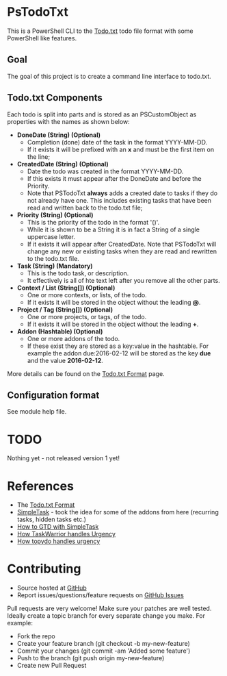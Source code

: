 # PsTodoTxt

This is a PowerShell CLI to the [Todo.txt](http://todotxt.com/) todo file format with some PowerShell like features.

## Goal

The goal of this project is to create a command line interface to todo.txt.

## Todo.txt Components

Each todo is split into parts and is stored as an PSCustomObject as properties with the names as shown below:

* **DoneDate (String) (Optional)**
  * Completion (done) date of the task in the format YYYY-MM-DD.
  * If it exists it will be prefixed with an **x** and must be the first item on the line;
* **CreatedDate (String) (Optional)**
  * Date the todo was created in the format YYYY-MM-DD.
  * If this exists it must appear after the DoneDate and before the Priority.
  * Note that PSTodoTxt **always** adds a created date to tasks if they do not already have one. This includes existing tasks that have been read and written back to the todo.txt file;
* **Priority (String) (Optional)**
  * This is the priority of the todo in the format '(<A-Z>)'.
  * While it is shown to be a String it is in fact a String of a single uppercase letter.
  * If it exists it will appear after CreatedDate. Note that PSTodoTxt will change any new or existing tasks when they are read and rewritten to the todo.txt file.
* **Task (String) (Mandatory)**
  * This is the todo task, or description.
  * It effectively is all of hte text left after you remove all the other parts.
* **Context / List (String[]) (Optional)**
  * One or more contexts, or lists, of the todo.
  * If it exists it will be stored in the object without the leading **@**.
* **Project / Tag (String[]) (Optional)**
  * One or more projects, or tags, of the todo.
  * If it exists it will be stored in the object without the leading **+**.
* **Addon (Hashtable) (Optional)**
  * One or more addons of the todo.
  * If these exist they are stored as a key:value in the hashtable. For example the addon due:2016-02-12 will be stored as the key **due** and the value **2016-02-12**.

More details can be found on the [Todo.txt Format](https://github.com/ginatrapani/todo.txt-cli/wiki/The-Todo.txt-Format) page.

## Configuration format

See module help file.

# TODO

Nothing yet - not released version 1 yet!

# References

* The [Todo.txt Format](https://github.com/ginatrapani/todo.txt-cli/wiki/The-Todo.txt-Format)
* [SimpleTask](https://github.com/mpcjanssen/simpletask-android/blob/master/src/main/assets/listsandtags.en.md) - took the idea for some of the addons from here (recurring tasks, hidden tasks etc.)
* [How to GTD with SimpleTask](https://gist.github.com/alehandrof/9941620)
* [How TaskWarrior handles Urgency](http://taskwarrior.org/docs/urgency.html)
* [How topydo handles urgency](https://github.com/bram85/topydo/wiki/Importance)

# Contributing

* Source hosted at [GitHub](https://github.com/pauby/pstodotxt)
* Report issues/questions/feature requests on [GitHub Issues](https://github.com/pauby/pstodotxt/issues)

Pull requests are very welcome! Make sure your patches are well tested. Ideally create a topic branch for every separate change you make. For example:

* Fork the repo
* Create your feature branch (git checkout -b my-new-feature)
* Commit your changes (git commit -am 'Added some feature')
* Push to the branch (git push origin my-new-feature)
* Create new Pull Request
